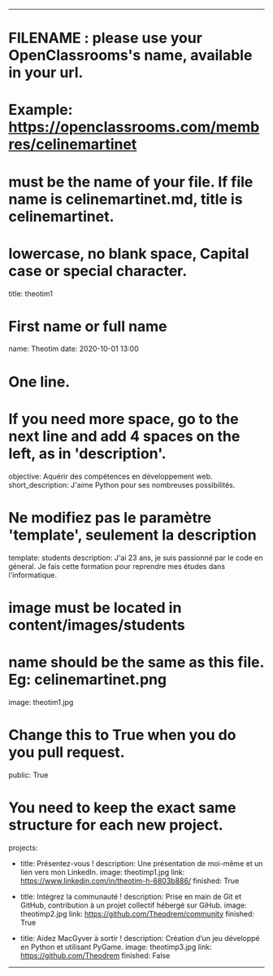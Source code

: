 ---

# FILENAME : please use your OpenClassrooms's name, available in your url.
# Example: https://openclassrooms.com/membres/celinemartinet
# must be the name of your file. If file name is celinemartinet.md, title is celinemartinet.
# lowercase, no blank space, Capital case or special character.
title: theotim1

# First name or full name
name: Theotim
date: 2020-10-01 13:00

# One line.
# If you need more space, go to the next line and add 4 spaces on the left, as in 'description'.
objective: Aquérir des compétences en développement web.
short_description: J'aime Python pour ses nombreuses possibilités.

# Ne modifiez pas le paramètre 'template', seulement la description
template: students
description:
    J'ai 23 ans, je suis passionné par le code en géneral. Je fais cette formation pour reprendre mes études dans l'informatique.

# image must be located in content/images/students
# name should be the same as this file. Eg: celinemartinet.png
image: theotim1.jpg

# Change this to True when you do you pull request.
public: True

# You need to keep the exact same structure for each new project.
projects:
  - title: Présentez-vous !
    description: Une présentation de moi-même et un lien vers mon LinkedIn.
    image: theotimp1.jpg
    link: https://www.linkedin.com/in/theotim-h-6803b886/
    finished: True

  - title: Intégrez la communauté !
    description: Prise en main de Git et GitHub, contribution à un projet collectif hébergé sur GiHub.
    image: theotimp2.jpg
    link: https://github.com/Theodrem/community
    finished: True

  - title: Aidez MacGyver à sortir !
    description: Création d’un jeu développé en Python et utilisant PyGame.
    image: theotimp3.jpg
    link: https://github.com/Theodrem
    finished: False

---
